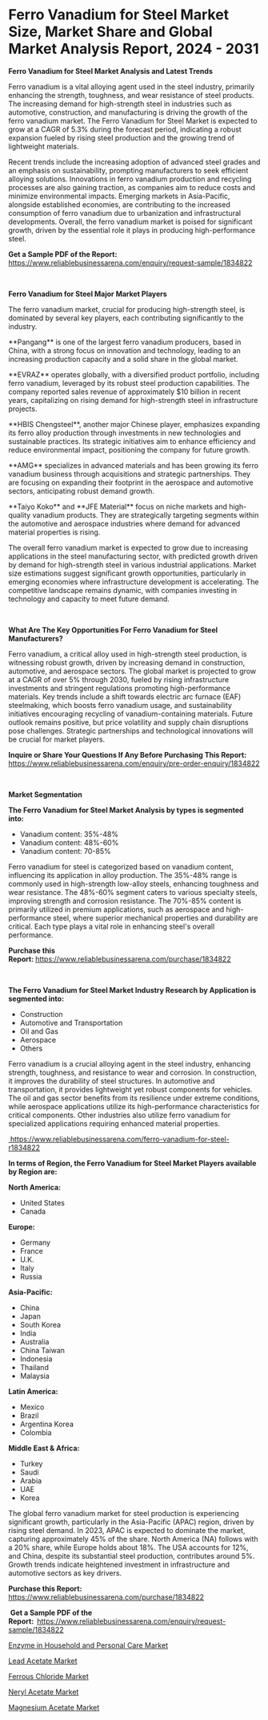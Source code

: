 <p><h1>Ferro Vanadium for Steel Market Size, Market Share and Global Market Analysis Report, 2024 - 2031</h1></p><p><strong>Ferro Vanadium for Steel Market Analysis and Latest Trends</strong></p>
<p><p>Ferro vanadium is a vital alloying agent used in the steel industry, primarily enhancing the strength, toughness, and wear resistance of steel products. The increasing demand for high-strength steel in industries such as automotive, construction, and manufacturing is driving the growth of the ferro vanadium market. The Ferro Vanadium for Steel Market is expected to grow at a CAGR of 5.3% during the forecast period, indicating a robust expansion fueled by rising steel production and the growing trend of lightweight materials.</p><p>Recent trends include the increasing adoption of advanced steel grades and an emphasis on sustainability, prompting manufacturers to seek efficient alloying solutions. Innovations in ferro vanadium production and recycling processes are also gaining traction, as companies aim to reduce costs and minimize environmental impacts. Emerging markets in Asia-Pacific, alongside established economies, are contributing to the increased consumption of ferro vanadium due to urbanization and infrastructural developments. Overall, the ferro vanadium market is poised for significant growth, driven by the essential role it plays in producing high-performance steel.</p></p>
<p><strong>Get a Sample PDF of the Report:&nbsp;</strong> <a href="https://www.reliablebusinessarena.com/enquiry/request-sample/1834822?utm_campaign=1480&utm_medium=2&utm_source=Github&utm_content=ia&utm_term=16102024&utm_id=ferro-vanadium-for-steel">https://www.reliablebusinessarena.com/enquiry/request-sample/1834822</a></p>
<p>&nbsp;</p>
<p><strong>Ferro Vanadium for Steel Major Market Players</strong></p>
<p><p>The ferro vanadium market, crucial for producing high-strength steel, is dominated by several key players, each contributing significantly to the industry.</p><p>**Pangang** is one of the largest ferro vanadium producers, based in China, with a strong focus on innovation and technology, leading to an increasing production capacity and a solid share in the global market.</p><p>**EVRAZ** operates globally, with a diversified product portfolio, including ferro vanadium, leveraged by its robust steel production capabilities. The company reported sales revenue of approximately $10 billion in recent years, capitalizing on rising demand for high-strength steel in infrastructure projects.</p><p>**HBIS Chengsteel**, another major Chinese player, emphasizes expanding its ferro alloy production through investments in new technologies and sustainable practices. Its strategic initiatives aim to enhance efficiency and reduce environmental impact, positioning the company for future growth.</p><p>**AMG** specializes in advanced materials and has been growing its ferro vanadium business through acquisitions and strategic partnerships. They are focusing on expanding their footprint in the aerospace and automotive sectors, anticipating robust demand growth.</p><p>**Taiyo Koko** and **JFE Material** focus on niche markets and high-quality vanadium products. They are strategically targeting segments within the automotive and aerospace industries where demand for advanced material properties is rising.</p><p>The overall ferro vanadium market is expected to grow due to increasing applications in the steel manufacturing sector, with predicted growth driven by demand for high-strength steel in various industrial applications. Market size estimations suggest significant growth opportunities, particularly in emerging economies where infrastructure development is accelerating. The competitive landscape remains dynamic, with companies investing in technology and capacity to meet future demand.</p></p>
<p>&nbsp;</p>
<p><strong>What Are The Key Opportunities For Ferro Vanadium for Steel Manufacturers?</strong></p>
<p><p>Ferro vanadium, a critical alloy used in high-strength steel production, is witnessing robust growth, driven by increasing demand in construction, automotive, and aerospace sectors. The global market is projected to grow at a CAGR of over 5% through 2030, fueled by rising infrastructure investments and stringent regulations promoting high-performance materials. Key trends include a shift towards electric arc furnace (EAF) steelmaking, which boosts ferro vanadium usage, and sustainability initiatives encouraging recycling of vanadium-containing materials. Future outlook remains positive, but price volatility and supply chain disruptions pose challenges. Strategic partnerships and technological innovations will be crucial for market players.</p></p>
<p><strong>Inquire or Share Your Questions If Any Before Purchasing This Report:</strong> <a href="https://www.reliablebusinessarena.com/enquiry/pre-order-enquiry/1834822?utm_campaign=1480&utm_medium=2&utm_source=Github&utm_content=ia&utm_term=16102024&utm_id=ferro-vanadium-for-steel">https://www.reliablebusinessarena.com/enquiry/pre-order-enquiry/1834822</a></p>
<p>&nbsp;</p>
<p><strong>Market Segmentation</strong></p>
<p><strong>The Ferro Vanadium for Steel Market Analysis by types is segmented into:</strong></p>
<p><ul><li>Vanadium content: 35%-48%</li><li>Vanadium content: 48%-60%</li><li>Vanadium content: 70-85%</li></ul></p>
<p><p>Ferro vanadium for steel is categorized based on vanadium content, influencing its application in alloy production. The 35%-48% range is commonly used in high-strength low-alloy steels, enhancing toughness and wear resistance. The 48%-60% segment caters to various specialty steels, improving strength and corrosion resistance. The 70%-85% content is primarily utilized in premium applications, such as aerospace and high-performance steel, where superior mechanical properties and durability are critical. Each type plays a vital role in enhancing steel's overall performance.</p></p>
<p><strong>Purchase this Report:&nbsp;</strong><a href="https://www.reliablebusinessarena.com/purchase/1834822?utm_campaign=1480&utm_medium=2&utm_source=Github&utm_content=ia&utm_term=16102024&utm_id=ferro-vanadium-for-steel">https://www.reliablebusinessarena.com/purchase/1834822</a></p>
<p>&nbsp;</p>
<p><strong>The Ferro Vanadium for Steel Market Industry Research by Application is segmented into:</strong></p>
<p><ul><li>Construction</li><li>Automotive and Transportation</li><li>Oil and Gas</li><li>Aerospace</li><li>Others</li></ul></p>
<p><p>Ferro vanadium is a crucial alloying agent in the steel industry, enhancing strength, toughness, and resistance to wear and corrosion. In construction, it improves the durability of steel structures. In automotive and transportation, it provides lightweight yet robust components for vehicles. The oil and gas sector benefits from its resilience under extreme conditions, while aerospace applications utilize its high-performance characteristics for critical components. Other industries also utilize ferro vanadium for specialized applications requiring enhanced material properties.</p></p>
<p><a href="https://www.reliablebusinessarena.com/ferro-vanadium-for-steel-r1834822?utm_campaign=1480&utm_medium=2&utm_source=Github&utm_content=ia&utm_term=16102024&utm_id=ferro-vanadium-for-steel">&nbsp;https://www.reliablebusinessarena.com/ferro-vanadium-for-steel-r1834822</a></p>
<p><strong>In terms of Region, the Ferro Vanadium for Steel Market Players available by Region are:</strong></p>
<p>
    <p> <strong> North America: </strong>
        <ul>
            <li>United States</li>
            <li>Canada</li>
        </ul>
        </p> 
    <p> <strong> Europe: </strong>
        <ul>
            <li>Germany</li>
            <li>France</li>
            <li>U.K.</li>
            <li>Italy</li>
            <li>Russia</li>
        </ul>
        </p> 
    <p> <strong> Asia-Pacific: </strong>
        <ul>
            <li>China</li>
            <li>Japan</li>
            <li>South Korea</li>
            <li>India</li>
            <li>Australia</li>
            <li>China Taiwan</li>
            <li>Indonesia</li>
            <li>Thailand</li>
            <li>Malaysia</li>
        </ul>
        </p> 
    <p> <strong> Latin America: </strong>
        <ul>
            <li>Mexico</li>
            <li>Brazil</li>
            <li>Argentina Korea</li>
            <li>Colombia</li>
        </ul>
        </p> 
    <p> <strong> Middle East & Africa: </strong>
        <ul>
            <li>Turkey</li>
            <li>Saudi</li>
            <li>Arabia</li>
            <li>UAE</li>
            <li>Korea</li>
        </ul>
    </p>
    </p>
<p><p>The global ferro vanadium market for steel production is experiencing significant growth, particularly in the Asia-Pacific (APAC) region, driven by rising steel demand. In 2023, APAC is expected to dominate the market, capturing approximately 45% of the share. North America (NA) follows with a 20% share, while Europe holds about 18%. The USA accounts for 12%, and China, despite its substantial steel production, contributes around 5%. Growth trends indicate heightened investment in infrastructure and automotive sectors as key drivers.</p></p>
<p><strong>Purchase this Report: </strong><a href="https://www.reliablebusinessarena.com/purchase/1834822?utm_campaign=1480&utm_medium=2&utm_source=Github&utm_content=ia&utm_term=16102024&utm_id=ferro-vanadium-for-steel">https://www.reliablebusinessarena.com/purchase/1834822</a></p>
<p>&nbsp;<strong>Get a Sample PDF of the Report:&nbsp;&nbsp;</strong><a href="https://www.reliablebusinessarena.com/enquiry/request-sample/1834822?utm_campaign=1480&utm_medium=2&utm_source=Github&utm_content=ia&utm_term=16102024&utm_id=ferro-vanadium-for-steel">https://www.reliablebusinessarena.com/enquiry/request-sample/1834822</a></p>
<p><strong></strong></p>
<p><p><a href="https://github.com/BryceTownsendr/Market-Research-Report-List-6/blob/main/enzyme-in-household-and-personal-care-market.md?utm_campaign=1480&utm_medium=2&utm_source=Github&utm_content=ia&utm_term=16102024&utm_id=ferro-vanadium-for-steel">Enzyme in Household and Personal Care Market</a></p><p><a href="https://www.linkedin.com/pulse/lead-acetate-momentum-charting-101-cagr-path-2024-2031-wkcre?trk=public_post_embed_feed-article-content&utm_campaign=1480&utm_medium=2&utm_source=Github&utm_content=ia&utm_term=16102024&utm_id=ferro-vanadium-for-steel">Lead Acetate Market</a></p><p><a href="https://www.linkedin.com/pulse/ferrous-chloride-market-drivers-challenges-forecast-x7qle?trk=public_post_embed_feed-article-content&utm_campaign=1480&utm_medium=2&utm_source=Github&utm_content=ia&utm_term=16102024&utm_id=ferro-vanadium-for-steel">Ferrous Chloride Market</a></p><p><a href="https://www.linkedin.com/pulse/neryl-acetate-market-growth-segmentation-regional-analysis-dfhie?trk=public_post_embed_feed-article-content&utm_campaign=1480&utm_medium=2&utm_source=Github&utm_content=ia&utm_term=16102024&utm_id=ferro-vanadium-for-steel">Neryl Acetate Market</a></p><p><a href="https://www.linkedin.com/pulse/magnesium-acetate-market-analysis-product-segmentation-xmt2e?trk=public_post_embed_feed-article-content&utm_campaign=1480&utm_medium=2&utm_source=Github&utm_content=ia&utm_term=16102024&utm_id=ferro-vanadium-for-steel">Magnesium Acetate Market</a></p></p>
